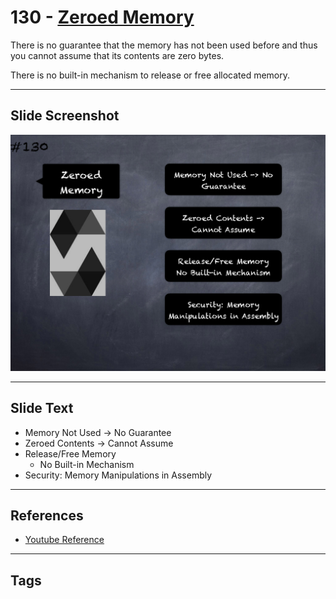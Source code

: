 # 130 - [Zeroed Memory](Zeroed%20Memory.md)
There is no guarantee that the memory has not been used before and thus you cannot assume that its contents are zero bytes. 

There is no built-in mechanism to release or free allocated memory.

___
## Slide Screenshot
![130.png](../../images/3.%20Solidity%20201/130.png)
___
## Slide Text
- Memory Not Used -> No Guarantee
- Zeroed Contents -> Cannot Assume
- Release/Free Memory
	- No Built-in Mechanism
- Security: Memory Manipulations in Assembly
___
## References
- [Youtube Reference](https://youtu.be/TqMIbouwePE?t=854)
___
## Tags